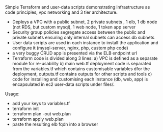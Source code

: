 
Simple Terraform and user-data scripts demonstrating infrastructure as code principles, vpc networking and 3 tier architecture.

- Deploys a VPC with a public subnet, 2  private subnets , 1 elb, 1 db node (not RDS, but custom mysql), 1 web node, 1 token app server
- Security group policies segregate access between the public and private subnets ensuring only internal subnets can access db subnets.
- User data scripts are used in each instance to install the application and configure it (mysql-server, nginx, php, custom php code)
- a very buggy CRUD app is presented via the ELB endpoint url
- Terraform code is divided along 3 lines: a) VPC is defined as a separate module for re-usability b) main web.tf deployment code is separated from the variables.tf which contains customisable variables dfor the deployment, outputs.tf contains outputs for other scripts and tools c) code for installing and customising each instance (db, web, app) is encapsulated in ec2 user-data scripts under files/.

Usage:

- add your keys to variables.tf
- terraform init
- terraform plan -out web.plan
- terraform apply web.plan
- paste the resulting elb fqdn into a browser
